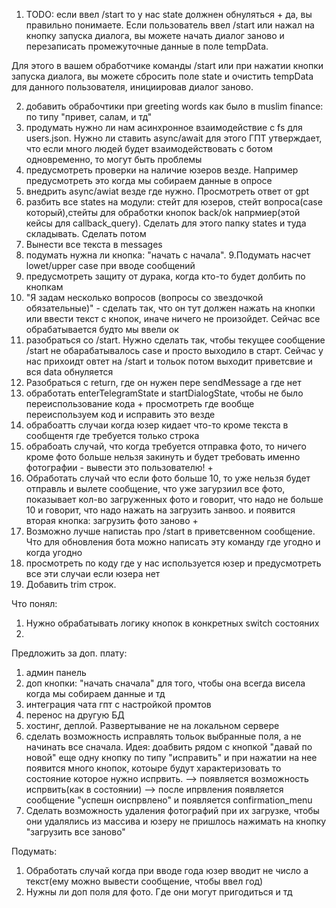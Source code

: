 1. TODO: если ввел /start то у нас state должнен обнуляться +
   да, вы правильно понимаете. Если пользователь ввел /start или нажал на кнопку запуска диалога, вы можете начать диалог заново и перезаписать промежуточные данные в поле tempData.

Для этого в вашем обработчике команды /start или при нажатии кнопки запуска диалога, вы можете сбросить поле state и очистить tempData для данного пользователя, инициировав диалог заново.

2. добавить обрабочтики при greeting words как было в muslim finance: по типу "привет, салам, и тд"
3. продумать нужно ли нам асинхронное взаимодействие с fs для users.json. Нужно ли ставить async/await для этого
   ГПТ утверждает, что если много людей будет взаимодействовать с ботом одновременно, то могут быть проблемы
4. предусмотреть проверки на наличие юзеров везде. Например предусмотреть это когда мы собираем данные в опросе
5. внедрить async/awiat везде где нужно. Просмотреть ответ от gpt
6. разбить все states на модули: стейт для юзеров, стейт вопроса(case который),стейты для обработки кнопок back/ok напрмиер(этой кейсы для callback_query). Сделать для этого папку states и туда складывать. Сделать потом
7. Вынести все текста в messages
8. подумать нужна ли кнопка: "начать с начала".
   9.Подумать насчет lowet/upper case при вводе сообщений
9. предусмотреть защиту от дурака, когда кто-то будет долбить по кнопкам
10. "Я задам несколько вопросов (вопросы со звездочкой обязательные)" - сделать так, что он тут должен нажать на кнопки или ввести текст с кнопок, иначе ничего не произойдет. Сейчас все обрабатывается будто мы ввели ок
11. разобраться со /start. Нужно сделать так, чтобы текущее сообщение /start не обарабатывалось case и просто выходило в старт. Сейчас у нас прихоидт овтет на /start и тольок потом выходит приветсвие и вся data обнуляется
12. Разобраться с return, где он нужен пере sendMessage а где нет
13. обработать enterTelegramState и startDialogState, чтобы не было переиспользование кода + просмотреть где вообще переиспользуем код и исправить это везде
14. обрабоатть случаи когда юзер кидает что-то кроме текста в сообщентя где требуется только строка
15. обрабоать случай, что когда требуется отправка фото, то ничего кроме фото больше нельзя закинуть и будет требовать именно фотографии - вывести это пользователю! +
16. Обработать случай что если фото больше 10, то уже нельзя будет отправль и вылете сообщение, что уже загурзиил все фото, показывает кол-во загруженных фото и говорит, что надо не больше 10 и говорит, что надо нажать на загрузить занвоо. и появится вторая кнопка: загрузить фото заново +
17. Возможно лучше напистаь про /start в приветсвенном сообщение. Что для обновления бота можно написать эту команду где угодно и когда угодно
18. просмотреть по коду где у нас используется юзер и предусмотреть все эти случаи если юзера нет
19. Добавить trim строк.

Что понял:

1. Нужно обрабатывать логику кнопок в конкретных switch состояних
2.

Предложить за доп. плату:

1. админ панель
2. доп кнопки: "начать сначала" для того, чтобы она всегда висела когда мы собираем данные и тд
3. интеграция чата гпт с настройкой промтов
4. перенос на другую БД
5. хостинг, деплой. Развертывание не на локальном сервере
6. сделать возможность исправлять тольок выбранные поля, а не начинать все сначала. Идея: доабвить рядом с кнопкой "давай по новой" еще одну кнопку по типу "исправить" и при нажатии на нее появится много кнопок, котоыре будут характеризовать то состояние которое нужно испрвить. --> появляется возможность испрвить(как в состоянии) --> после ипрвления появляется сообщение "успешн оиспрвлено" и появляется confirmation_menu
7. Сделать возможность удаления фотографий при их загрузке, чтобы они удалялись из массива и юзеру не пришлось нажимать на кнопку "загрузить все заново"

Подумать:

1. Обработать случай когда при вводе года юзер вводит не число а текст(ему можно вывести сообщение, чтобы ввел год)
2. Нужны ли доп поля для фото. Где они могут пригодиться и тд
